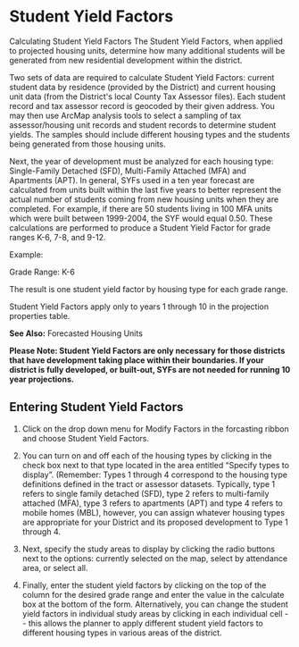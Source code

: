 # Student Yield Factors

Calculating Student Yield Factors
The Student Yield Factors, when applied to projected housing units, determine how many additional students will be generated from new residential development within the district.


 

Two sets of data are required to calculate Student Yield Factors: current student data by residence (provided by the District) and current housing unit data
(from the District's local County Tax Assessor files).  Each student record and tax assessor record is geocoded by their given address.  You may then use ArcMap analysis tools to
select a sampling of tax assessor/housing unit records and student records to determine student yields.  The samples should include different housing types and the students being
generated from those housing units.

 

Next, the year of development must be analyzed for each housing type: Single-Family Detached (SFD), Multi-Family Attached (MFA) and Apartments (APT).  In general, SYFs used in a 
ten year forecast are calculated from units built within the last five years to better represent the actual number of students coming from new housing units when they are 
completed. For example, if there are 50 students living in 100 MFA units which were built between 1999-2004, the SYF would equal 0.50.  These calculations are performed to produce
a Student Yield Factor for grade ranges K-6, 7-8, and 9-12.

Example:

Grade Range: K-6

The result is one student yield factor by housing type for each grade range.

Student Yield Factors apply only to years 1 through 10 in the projection properties table.

**See Also:**
Forecasted Housing Units

 

**Please Note: Student Yield Factors are only necessary for those districts that have development taking place within their boundaries.  If your district is fully developed, or built-out, SYFs are not needed for running 10 year projections.**

 

## Entering Student Yield Factors
1. Click on the drop down menu for Modify Factors in the forcasting ribbon and choose Student Yield Factors.
2. You can turn on and off each of the housing types by clicking in the check box next to that type located in the area entitled “Specify types to display”.  (Remember: Types 1 through 4 correspond to the housing type definitions defined in the tract or assessor datasets.  Typically, type 1 refers to single family detached (SFD), type 2 refers to multi-family attached (MFA), type 3 refers to apartments (APT) and type 4 refers to mobile homes (MBL), however, you can assign whatever housing types are appropriate for your District and its proposed development to Type 1 through 4.

3. Next, specify the study areas to display by clicking the radio buttons next to the options: currently selected on the map, select by attendance area, or select all.  

4. Finally, enter the student yield factors by clicking on the top of the column for the desired grade range and enter the value in the calculate box at the bottom of the form.  Alternatively, you can change the student yield factors in individual study areas by clicking in each individual cell -- this allows the planner to apply different student yield factors to different housing types in various areas of the district.

